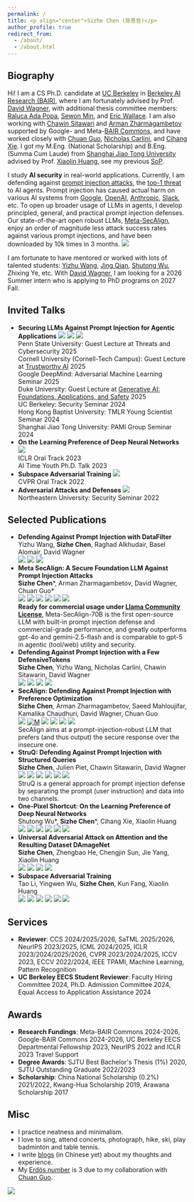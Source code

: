 ```yaml
---
permalink: /
title: <p align="center">Sizhe Chen (陈思哲)</p>
author_profile: true
redirect_from: 
  - /about/
  - /about.html
---
```

  
Biography
------
Hi! I am a CS Ph.D. candidate at [UC Berkeley](https://eecs.berkeley.edu) in [Berkeley AI Research (BAIR)](https://bair.berkeley.edu), where I am fortunately advised by Prof. [David Wagner](https://people.eecs.berkeley.edu/~daw), with additional thesis committee members: [Raluca Ada Popa](https://people.eecs.berkeley.edu/~raluca), [Sewon Min](https://www.sewonmin.com), and [Eric Wallace](https://www.ericswallace.com). I am also working with [Chawin Sitawari](https://chawins.github.io) and [Arman Zharmagambetov](https://arman-z.github.io) supported by Google- and Meta-[BAIR Commons](https://bcommons.berkeley.edu/home), and have worked closely with [Chuan Guo](https://sites.google.com/view/chuanguo), [Nicholas Carlini](https://nicholas.carlini.com), and [Cihang Xie](https://cihangxie.github.io). I got my M.Eng. (National Scholarship) and B.Eng. (Summa Cum Laude) from [Shanghai Jiao Tong University](http://en.sjtu.edu.cn) advised by Prof. [Xiaolin Huang](http://www.pami.sjtu.edu.cn/en/xiaolin), see my previous [SoP](https://drive.google.com/file/d/1nmocMJFOmw_5_N1roe96Vszhhg7zhaZS/view?usp=sharing).

I study **AI security** in real-world applications. Currently, I am defending against [prompt injection attacks](https://www.ibm.com/topics/prompt-injection), the [top-1 threat](https://genai.owasp.org/llm-top-10/) to AI agents. Prompt injection has caused actual harm on various AI systems from [Google](https://embracethered.com/blog/posts/2023/google-bard-data-exfiltration/), [OpenAI](https://embracethered.com/blog/posts/2025/chatgpt-operator-prompt-injection-exploits), [Anthropic](https://embracethered.com/blog/posts/2024/claude-computer-use-c2-the-zombais-are-coming), [Slack](https://promptarmor.substack.com/p/data-exfiltration-from-slack-ai-via), etc. To open up broader usage of LLMs in agents, I develop principled, general, and practical prompt injection defenses. Our state-of-the-art open robust LLMs, [Meta-SecAlign](https://arxiv.org/pdf/2507.02735), enjoy an order of magnitude less attack success rates against various prompt injections, and have been downloaded by 10k times in 3 months. <a href='https://scholar.google.com/citations?user=lp5ujPsAAAAJ&hl=en'><img src="https://img.shields.io/endpoint?url=https://raw.githubusercontent.com/Sizhe-Chen/Sizhe-Chen.github.io/google-scholar-stats/gs_data_shieldsio.json&labelColor=f6f6f6&color=9cf&style=flat&label=citations"></a>

I am fortunate to have mentored or worked with lots of talented students: [Yizhu Wang](https://yizhu-joy.github.io), [Jing Qian](https://jing-qian-98.github.io), [Shutong Wu](https://cychomatica.github.io), Zhixing Ye, etc. With [David Wagner](https://people.eecs.berkeley.edu/~daw), I am looking for a 2026 Summer intern who is applying to PhD programs on 2027 Fall.

Invited Talks
------
+ **Securing LLMs Against Prompt Injection for Agentic Applications** [![](https://img.shields.io/badge/Talk-edca82)](https://docs.google.com/document/d/1pip5y_HGU4qjN0K6NEFuI379RPdL9T6o/edit?usp=sharing) [![](https://img.shields.io/badge/Slides-f47a60)](https://drive.google.com/file/d/1Xy_njupWCAN56NMsQV22hD7uShg5oBP8/view?usp=sharing) [![](https://img.shields.io/badge/Media-75291c)](https://bair.berkeley.edu/blog/2025/04/11/prompt-injection-defense) <br/> Penn State University: Guest Lecture at Threats and Cybersecurity 2025 <br/> Cornell University (Cornell-Tech Campus): Guest Lecture at [Trustworthy AI](https://trustworthy-ai-2025.github.io/) 2025 <br/> Google DeepMind: Adversarial Machine Learning Seminar 2025 <br/> Duke University: Guest Lecture at [Generative AI: Foundations, Applications, and Safety](https://ece590-genai.github.io) 2025 <br/> UC Berkeley: Security Seminar 2024 <br/> Hong Kong Baptist University: TMLR Young Scientist Seminar 2024 <br/> Shanghai Jiao Tong University: PAMI Group Seminar 2024
+ **On the Learning Preference of Deep Neural Networks** [![](https://img.shields.io/badge/Slides-f47a60)](https://drive.google.com/file/d/11G7gn0-_sAsLTc5vKi6econZlCZdR0Kg/view?usp=sharing) <br/> ICLR Oral Track 2023 <br/> AI Time Youth Ph.D. Talk 2023
+ **Subspace Adversarial Training** [![](https://img.shields.io/badge/Slides-f47a60)](https://drive.google.com/file/d/1NaF_bZkrPvfsScLfVcjPqcPVQ3CW8hoK/view?usp=sharing) <br/> CVPR Oral Track 2022
+ **Adversarial Attacks and Defenses** [![](https://img.shields.io/badge/Slides-f47a60)](https://drive.google.com/file/d/1i6CIrdynqdidqgoTACkSmJEVQm7xRT0S/view?usp=sharing) <br/> Northeastern University: Security Seminar 2022

Selected Publications
------
+ **Defending Against Prompt Injection with DataFilter** <br/> Yizhu Wang,  **Sizhe Chen**, Raghad Alkhudair, Basel Alomair, David Wagner <br/> [![](https://img.shields.io/badge/Paper-a8c66c)](https://arxiv.org/pdf/2510.19207) [![](https://img.shields.io/badge/DataFilter-8B-FFD21E)](https://huggingface.co/JoyYizhu/DataFilter) [![](https://img.shields.io/badge/Code-4d5198)](https://github.com/yizhu-joy/DataFilter) <br/> 
+ **Meta SecAlign: A Secure Foundation LLM Against Prompt Injection Attacks** <br/> **Sizhe Chen**\*, Arman Zharmagambetov, David Wagner, Chuan Guo\* <br/> [![](https://img.shields.io/badge/Paper-a8c66c)](https://arxiv.org/pdf/2507.02735) [![](https://img.shields.io/badge/Meta%20SecAlign-8B-FFD21E)](https://huggingface.co/facebook/Meta-SecAlign-8B) [![](https://img.shields.io/badge/Meta%20SecAlign-70B-FFD21E)](https://huggingface.co/facebook/Meta-SecAlign-70B) [![](https://img.shields.io/badge/Poster-1b6535)](https://drive.google.com/file/d/1JbbgKPQVQ-Pa5LVYWyR4Eo5ckNyrZiPw/view?usp=sharing) [![](https://img.shields.io/badge/Slides-f47a60)](https://drive.google.com/file/d/1Xy_njupWCAN56NMsQV22hD7uShg5oBP8/view?usp=sharing) [![](https://img.shields.io/badge/Code-4d5198)](https://github.com/facebookresearch/Meta_SecAlign) <br/> 
**Ready for commercial usage under [Llama Community License](https://www.llama.com/llama3_3/license/)**, Meta-SecAlign-70B is the first open-source LLM with built-in prompt injection defense and commercial-grade performance, and greatly outperforms gpt-4o and gemini-2.5-flash and is comparable to gpt-5 in agentic (tool/web) utility and security.
+ **Defending Against Prompt Injection with a Few DefensiveTokens** <br/> **Sizhe Chen**, Yizhu Wang, Nicholas Carlini, Chawin Sitawarin, David Wagner <br/> [![](https://img.shields.io/badge/AISec%20Spotlight-2025-e1dd72)](https://arxiv.org/abs/2507.07974) [![](https://img.shields.io/badge/Paper-a8c66c)](https://arxiv.org/pdf/2507.07974) [![](https://img.shields.io/badge/Slides-f47a60)](https://drive.google.com/file/d/1P6AfgGCqV5r3lU8Us8ehLDN6tpajDSm-/view?usp=sharing) [![](https://img.shields.io/badge/Code-4d5198)](https://github.com/Sizhe-Chen/DefensiveToken)
+ **SecAlign: Defending Against Prompt Injection with Preference Optimization** <br/> **Sizhe Chen**, Arman Zharmagambetov, Saeed Mahloujifar, Kamalika Chaudhuri, David Wagner, Chuan Guo <br/> [![](https://img.shields.io/badge/CCS-2025-e1dd72)](http://arxiv.org/abs/2410.05451) [![M](https://img.shields.io/badge/Paper-a8c66c)](https://arxiv.org/pdf/2410.05451) [![](https://img.shields.io/badge/Website-097770)](https://sizhe-chen.github.io/SecAlign-Website) [![](https://img.shields.io/badge/Poster-1b6535)](https://drive.google.com/file/d/1-HFnET2azKniaS4k5dvgVwoRLa4Eg584/view?usp=sharing) [![](https://img.shields.io/badge/Slides-f47a60)](https://drive.google.com/file/d/1SwaQrsNdmr7QJ9sPzfTXcjT2ZXA4w6nJ/view?usp=sharing) [![](https://img.shields.io/badge/Code-4d5198)](https://github.com/facebookresearch/SecAlign) <br/> SecAlign aims at a prompt-injection-robust LLM that prefers (and thus output) the secure response over the insecure one. 
+ **StruQ: Defending Against Prompt Injection with Structured Queries** <br/> **Sizhe Chen**, Julien Piet, Chawin Sitawarin, David Wagner <br/> [![](https://img.shields.io/badge/USENIX%20Security-2025-e1dd72)](https://www.usenix.org/system/files/usenixsecurity25-chen-sizhe.pdf) [![](https://img.shields.io/badge/Paper-a8c66c)](http://arxiv.org/pdf/2402.06363)  [![](https://img.shields.io/badge/Website-097770)](https://sizhe-chen.github.io/StruQ-Website) [![](https://img.shields.io/badge/Poster-1b6535)](https://drive.google.com/file/d/1UUz4t43sGqFOPZqNxf8izR--iLAl16QX/view?usp=sharing) [![](https://img.shields.io/badge/Slides-f47a60)](https://drive.google.com/file/d/1FkTHIhGAaPtFwf91tgBad-sE7PEJnySJ/view?usp=sharing) [![](https://img.shields.io/badge/Code-4d5198)](https://github.com/Sizhe-Chen/StruQ) <br/> StruQ is a general approach for prompt injection defense by separating the prompt (user instruction) and data into two channels. 
+ **One-Pixel Shortcut: On the Learning Preference of Deep Neural Networks** <br/> Shutong Wu\*, **Sizhe Chen**\*, Cihang Xie, Xiaolin Huang <br/> [![](https://img.shields.io/badge/ICLR%20Spotlight-2023-e1dd72)](https://openreview.net/forum?id=p7G8t5FVn2h) [![](https://img.shields.io/badge/Paper-a8c66c)](https://arxiv.org/pdf/2205.12141)  [![](https://img.shields.io/badge/Poster-1b6535)](https://drive.google.com/file/d/1p5SSuoGPcQCMul9N7pmp_1ON_xupKeoD/view?usp=sharing) [![](https://img.shields.io/badge/Talk-edca82)](https://iclr.cc/virtual/2023/oral/12603) [![](https://img.shields.io/badge/Slides-f47a60)](https://drive.google.com/file/d/1maneRbPHAbKd8-toYXnAcpqabNhciOEK/view?usp=sharing) [![](https://img.shields.io/badge/Code-4d5198)](https://github.com/cychomatica/One-Pixel-Shotcut)
+ **Universal Adversarial Attack on Attention and the Resulting Dataset DAmageNet** <br/> **Sizhe Chen**, Zhengbao He, Chengjin Sun, Jie Yang, Xiaolin Huang <br/> [![](https://img.shields.io/badge/IEEE%20TPAMI-2022-e1dd72)](https://ieeexplore.ieee.org/document/9238430) [![](https://img.shields.io/badge/Paper-a8c66c)](https://arxiv.org/pdf/2001.06325) [![](https://img.shields.io/badge/Slides-f47a60)](https://drive.google.com/file/d/1KkcXy5No_hQ7wiqN5aawTpoBkms2jAy3/view?usp=sharing) [![](https://img.shields.io/badge/Code-4d5198)](https://github.com/Sizhe-Chen/DAmageNet)
+ **Subspace Adversarial Training** <br/> Tao Li, Yingwen Wu, **Sizhe Chen**, Kun Fang, Xiaolin Huang <br/> [![](https://img.shields.io/badge/CVPR%20Oral-2022-e1dd72)](https://openaccess.thecvf.com/content/CVPR2022/html/Li_Subspace_Adversarial_Training_CVPR_2022_paper) [![](https://img.shields.io/badge/Paper-a8c66c)](https://arxiv.org/pdf/2111.12229)  [![](https://img.shields.io/badge/Poster-1b6535)](https://drive.google.com/file/d/1AMKDIKvcaOmG1Y-p9aWDsoJzhOrrsFv3/view?usp=sharing) [![](https://img.shields.io/badge/Talk-edca82)](https://drive.google.com/file/d/1NCwOfILYPF6SOudDrHp4t9Q1lu-BfPFf/view?usp=sharing) [![](https://img.shields.io/badge/Slides-f47a60)](https://drive.google.com/file/d/1NaF_bZkrPvfsScLfVcjPqcPVQ3CW8hoK/view?usp=sharing) [![](https://img.shields.io/badge/Code-4d5198)](https://github.com/nblt/Sub-AT)

Services
------
+ **Reviewer**: CCS 2024/2025/2026, SaTML 2025/2026, NeurIPS 2023/2025, ICML 2024/2025, ICLR 2023/2024/2025/2026, CVPR 2023/2024/2025, ICCV 2023, ECCV 2022/2024, IEEE TPAMI, Machine Learning, Pattern Recognition
+ **UC Berkeley EECS Student Reviewer**: Faculty Hiring Committee 2024, Ph.D. Admission Committee 2024, Equal Access to Application Assistance 2024

Awards
------
+ **Research Fundings**: Meta-BAIR Commons 2024-2026, Google-BAIR Commons 2024-2026, UC Berkeley EECS Departmental Fellowship 2023, NeurIPS 2022 and ICLR 2023 Travel Support
+ **Degree Awards**: SJTU Best Bachelor's Thesis (1%) 2020, SJTU Outstanding Graduate 2022/2023
+ **Scholarship**: China National Scholarship (0.2%) 2021/2022, Kwang-Hua Scholarship 2019, Arawana Scholarship 2017

Misc
------
+ I practice neatness and minimalism.
+ I love to sing, attend concerts, photograph, hike, ski, play badminton and table tennis.
+ I write [blogs](http://xhslink.com/5JP3XI) (in Chinese yet) about my thoughts and experience.
+ My [Erdös number](https://en.wikipedia.org/wiki/Erd%C5%91s_number) is 3 due to my collaboration with [Chuan Guo](https://sites.google.com/view/chuanguo). <br/>

<html>
<head>
<meta name="viewport" content="width=device-width, initial-scale=1">
<style>
* {
  box-sizing: border-box;
}

.column {
  float: left;
  width: 60%;
  padding: 5px;
}

.column2 {
  float: left;
  width: 40%;
  padding: 5px;
}

.row:after {
  content: "";
  display: table;
  clear: both;
}
</style>
</head>
<body> 

<div class="row">
  <div class="column" style="">
    <img src="https://github.com/Sizhe-Chen/Sizhe-Chen.github.io/blob/master/images/piano.jpg?raw=true"/>
  </div>
  <div class="column2" style="">
    <script type="text/javascript" id="clstr_globe" src="//clustrmaps.com/globe.js?d=RDdNMEkPYOvHnn4Mr-0kAnakB8Z_o6113sJcvEWqA_4"></script>
  </div>
</div>

</body>
</html>
